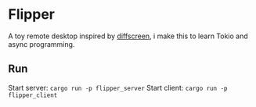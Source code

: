 # Flipper
A toy remote desktop inspired by [diffscreen](https://github.com/pysrc/diffscreen), i make this to learn Tokio and async programming.

## Run

Start server: `cargo run -p flipper_server`
Start client: `cargo run -p flipper_client`
